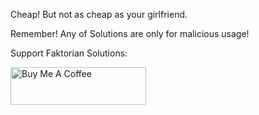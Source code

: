Cheap! But not as cheap as your girlfriend.

Remember! Any of Solutions are only for malicious usage!

Support Faktorian Solutions:

<a href="https://www.buymeacoffee.com/raseho" target="_blank"><img src="https://cdn.buymeacoffee.com/buttons/v2/default-yellow.png" alt="Buy Me A Coffee" style="height: 60px !important;width: 217px !important;" ></a>
